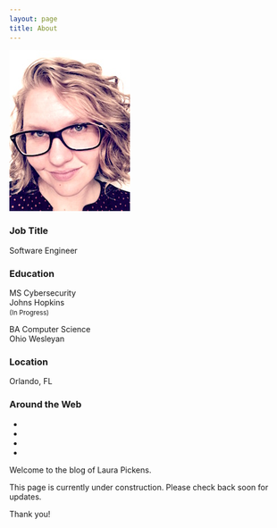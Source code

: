 ```yaml
---
layout: page
title: About
---
```


<div class="leftalign text-center">
  <img src="/images/portrait.jpg" alt="Portrait" />
  <div class="aboutme">
    <div class="row">
    	<!--<div class="footer-col col-md-4">-->
            <h3>Job Title</h3>
            <p>Software Engineer</p>
        <!--</div>
    	<div class="footer-col col-md-4">-->
            <h3>Education</h3>
            <p>MS Cybersecurity<br/>Johns Hopkins<br/><small>(In Progress)</small></p>
            <p>BA Computer Science<br/>Ohio Wesleyan</p>
        <!--</div>
        <div class="footer-col col-md-4">-->
            <h3>Location</h3>
            <p>Orlando, FL</p>
        <!--</div>
        <div class="footer-col col-md-4">-->
            <h3>Around the Web</h3>
            <ul class="list-inline">
            	<li>
                    <a href="https://twitter.com/pickl09" class="btn-social btn-outline"><i class="fa fa-fw fa-twitter"></i></a>
                </li>
                <li>
                    <a href="#" class="btn-social btn-outline"><i class="fa fa-fw fa-facebook"></i></a>
                </li>
                <!--<li>
                    <a href="#" class="btn-social btn-outline"><i class="fa fa-fw fa-google-plus"></i></a>
                </li>-->
                <li>
                    <a href="#" class="btn-social btn-outline"><i class="fa fa-fw fa-linkedin"></i></a>
                </li>
                <li>
                  <a href="/contactme" class="btn-social btn-outline"><i class="fa fa-fw fa-envelope"></i></a>
              </li>
            </ul>
        <!--</div>-->
    </div>
   </div>
</div>
Welcome to the blog of Laura Pickens.

This page is currently under construction. Please check back soon for updates.

Thank you!
<br/>



